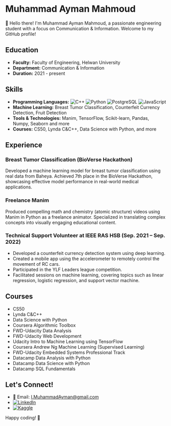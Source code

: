 # Muhammad Ayman Mahmoud

👋 Hello there! I'm Muhammad Ayman Mahmoud, a passionate engineering student with a focus on Communication & Information. Welcome to my GitHub profile!

## Education
- **Faculty:** Faculty of Engineering, Helwan University
- **Department:** Communication & Information
- **Duration:** 2021 - present

## Skills
- **Programming Languages:**
![C++](https://img.shields.io/badge/C++-blue?style=flat&logo=c%2B%2B&logoColor=white)
  ![Python](https://img.shields.io/badge/Python-green?style=flat&logo=python&logoColor=white)
  ![PostgreSQL](https://img.shields.io/badge/PostgreSQL-blue?style=flat&logo=postgresql&logoColor=white)
  ![JavaScript](https://img.shields.io/badge/JavaScript-yellow?style=flat&logo=javascript&logoColor=white)
- **Machine Learning:** Breast Tumor Classification, Counterfeit Currency Detection, Fruit Detection
- **Tools & Technologies:** Manim, TensorFlow, Scikit-learn, Pandas, Numpy, Seaborn and more
- **Courses:** CS50, Lynda C&C++, Data Science with Python, and more

## Experience

### Breast Tumor Classification (BioVerse Hackathon)
Developed a machine learning model for breast tumor classification using real data from Baheya. Achieved 7th place in the BioVerse Hackathon, showcasing effective model performance in real-world medical applications.

### Freelance Manim
Produced compelling math and chemistry (atomic structure) videos using Manim in Python as a freelance animator. Specialized in translating complex concepts into visually engaging educational content.

### Technical Support Volunteer at IEEE RAS HSB (Sep. 2021 – Sep. 2022)
- Developed a counterfeit currency detection system using deep learning.
- Created a mobile app using the accelerometer to remotely control the movement of RC cars.
- Participated in the YLF Leaders league competition.
- Facilitated sessions on machine learning, covering topics such as linear regression, logistic regression, and support vector machine.

## Courses
- CS50
- Lynda C&C++
- Data Science with Python
- Coursera Algorithmic Toolbox
- FWD-Udacity Data Analysis
- FWD-Udacity Web Development
- Udacity Intro to Machine Learning using TensorFlow
- Coursera Andrew Ng Machine Learning (Supervised Learning)
- FWD-Udacity Embedded Systems Professional Track
- Datacamp Data Analysis with Python
- Datacamp Data Science with Python
- Datacamp SQL Fundamentals

## Let's Connect!
- 📧 Email: I.MuhammadAyman@gmail.com
- [![LinkedIn](https://img.shields.io/badge/LinkedIn-blue?style=flat&logo=linkedin&logoColor=white)](https://www.linkedin.com/in/muhammad-ayman-a594841b2/)
- [![Kaggle](https://img.shields.io/badge/Kaggle-blue?style=flat&logo=kaggle&logoColor=white)](https://www.kaggle.com/imuhammadayman)

Happy coding! 🚀

